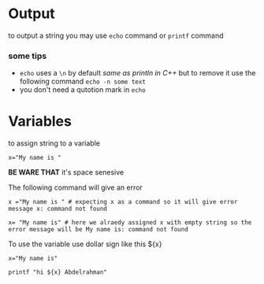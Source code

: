 # Output

to output a string you may use `echo` command or `printf` command

### some tips

* `echo` uses a `\n` by default *same as println in C++* but to remove it use the following command `echo -n some text`
* you don't need a qutotion mark in `echo`



# Variables 

to assign string to a variable 

```
x="My name is "

```

**BE WARE THAT** it's space senesive

The following command will give an error

```
x ="My name is " # expecting x as a command so it will give error message x: command not found

x= "My name is" # here we alraedy assigned x with empty string so the error message will be My name is: command not found
```

To use the variable use dollar sign like this ${x} 
```
x="My name is"

printf "hi ${x} Abdelrahman"
```

